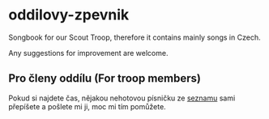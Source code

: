 # oddilovy-zpevnik
Songbook for our Scout Troop, therefore it contains mainly songs in Czech.

Any suggestions for improvement are welcome.

## Pro členy oddílu (For troop members)
Pokud si najdete čas, nějakou nehotovou písničku ze [seznamu](song_list.md#todo) sami přepíšete a pošlete mi ji, moc mi tím pomůžete.

